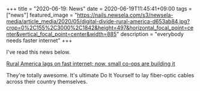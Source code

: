 +++
title =  "2020-06-19: News"
date = 2020-06-19T11:45:41+09:00
tags = ["news"]
featured_image = "https://nails.newsela.com/s3/newsela-media/article_media/2020/05/digital-divide-rural-america-d653ab84.jpg?crop=0%2C155%2C3000%2C1842&height=497&horizontal_focal_point=center&vertical_focal_point=center&width=885"
description = "everybody needs faster internet"
+++

I've read this news below.

[Rural America lags on fast internet; now, small co-ops are building it](https://newsela.com/read/digital-divide-rural-america/id/2001008933/?search_id=398212af-72a0-4b13-a2e6-1845c8b0c6b8)

They're totally awesome.
It's ultimate Do It Yourself to lay fiber-optic cables across their country themselves.
